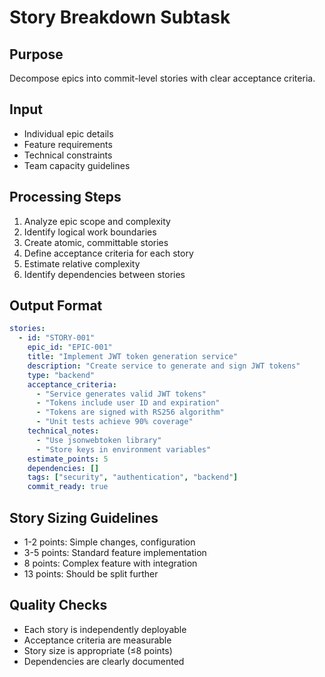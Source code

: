 # Story Breakdown Subtask

## Purpose
Decompose epics into commit-level stories with clear acceptance criteria.

## Input
- Individual epic details
- Feature requirements
- Technical constraints
- Team capacity guidelines

## Processing Steps
1. Analyze epic scope and complexity
2. Identify logical work boundaries
3. Create atomic, committable stories
4. Define acceptance criteria for each story
5. Estimate relative complexity
6. Identify dependencies between stories

## Output Format
```yaml
stories:
  - id: "STORY-001"
    epic_id: "EPIC-001"
    title: "Implement JWT token generation service"
    description: "Create service to generate and sign JWT tokens"
    type: "backend"
    acceptance_criteria:
      - "Service generates valid JWT tokens"
      - "Tokens include user ID and expiration"
      - "Tokens are signed with RS256 algorithm"
      - "Unit tests achieve 90% coverage"
    technical_notes:
      - "Use jsonwebtoken library"
      - "Store keys in environment variables"
    estimate_points: 5
    dependencies: []
    tags: ["security", "authentication", "backend"]
    commit_ready: true
```

## Story Sizing Guidelines
- 1-2 points: Simple changes, configuration
- 3-5 points: Standard feature implementation
- 8 points: Complex feature with integration
- 13 points: Should be split further

## Quality Checks
- Each story is independently deployable
- Acceptance criteria are measurable
- Story size is appropriate (≤8 points)
- Dependencies are clearly documented